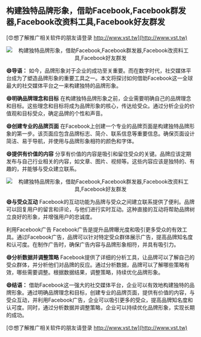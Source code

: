 ## **构建独特品牌形象，借助Facebook,Facebook群发器,Facebook改资料工具,Facebook好友群发**

[😍想了解推广相关软件的朋友请登录 http://www.vst.tw](http://www.vst.tw)

 <center><img src="https://vst.tw/MP4/tuiguang/png/3.png" alt="构建独特品牌形象，借助Facebook,Facebook群发器,Facebook改资料工具,Facebook好友群发"></center>

**😄导语：**
如今，品牌形象对于企业的成功至关重要。而在数字时代，社交媒体平台成为了塑造品牌形象的重要工具之一。本文将探讨如何借助Facebook这一全球最大的社交媒体平台之一来构建独特的品牌形象。

**😄明确品牌理念和目标**
在构建独特品牌形象之前，企业需要明确自己的品牌理念和目标。这些理念和目标将成为品牌形象的核心，传达给受众。通过分析企业的价值观和目标受众，确定品牌的个性和声音。

**😄创建专业的品牌页面**
在Facebook上创建一个专业的品牌页面是构建独特品牌形象的第一步。该页面应包含品牌标志、简介、联系信息等重要信息。确保页面设计简洁、易于导航，并使用与品牌形象相符的颜色和字体。

**😄提供有价值的内容**
分享有价值的内容是吸引和留住受众的关键。品牌应该定期发布与自己行业相关的内容，如文章、图片、视频等。这些内容应该是独特的、有趣的，并能够与受众建立联系。

 <center><img src="https://vst.tw/MP4/tuiguang/png/6.png" alt="构建独特品牌形象，借助Facebook,Facebook群发器,Facebook改资料工具,Facebook好友群发"></center>

**😄与受众互动**
Facebook的互动功能为品牌与受众之间建立联系提供了便利。品牌可以回复用户的留言和评论，与他们进行实时互动。这种直接的互动将帮助品牌树立良好的形象，并增强用户的忠诚度。

利用Facebook广告
Facebook广告是提升品牌曝光度和吸引更多受众的有效工具。通过Facebook广告，品牌可以针对特定受众群体展示广告，提高品牌知名度和认可度。在制作广告时，确保广告内容与品牌形象相符，并具有吸引力。

**😄分析数据并调整策略**
Facebook提供了详细的分析工具，让品牌可以了解自己的受众群体，并分析他们对品牌的反应。通过分析数据，品牌可以了解哪些策略有效，哪些需要调整。根据数据结果，调整策略，持续优化品牌形象。

**😄结语：**
借助Facebook这一强大的社交媒体平台，企业可以有效地构建独特的品牌形象。通过明确品牌理念和目标，创建专业的品牌页面，提供有价值的内容，与受众互动，并利用Facebook广告，企业可以吸引更多的受众，提高品牌知名度和认可度。同时，通过分析数据并调整策略，企业可以持续优化品牌形象，实现长期的成功。

[😍想了解推广相关软件的朋友请登录 http://www.vst.tw](http://www.vst.tw)



